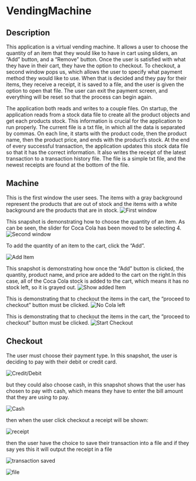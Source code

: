 # VendingMachine
 
## Description

This application is a virtual vending machine. It allows a user to choose the quantity of an item that they would like to have in cart using sliders, an “Add” button, and a “Remove” button. Once the user is satisfied with what they have in their cart, they have the option to checkout. To checkout, a second window pops us, which allows the user to specify what payment method they would like to use. When that is decided and they pay for their items, they receive a receipt, it is saved to a file, and the user is given the option to open that file. The user can exit the payment screen, and everything will be reset so that the process can begin again.

The application both reads and writes to a couple files. On startup, the application reads from a stock data file to create all the product objects and get each products stock. This information is crucial for the application to run properly. The current file is a txt file, in which all the data is separated by commas. On each line, it starts with the product code, then the product name, then the product price, and ends with the product’s stock. At the end of every successful transaction, the application updates this stock data file so that it has the correct information. It also writes the receipt of the latest transaction to a transaction history file. The file is a simple txt file, and the newest receipts are found at the bottom of the file.


## Machine

This is the first window the user sees. The items with a gray background represent the products that are out of stock and the items with a white background are the products that are in stock.
![First window](./Images/Picture1.png)

This snapshot is demonstrating how to choose the quantity of an item. As can be seen, the slider for Coca Cola has been moved to be selecting 4.
![Second window](./Images/Picture2.png)

To add the quantity of an item to the cart, click the “Add”.

![Add Item](./Images/Picture3.png)

This snapshot is demonstrating how once the “Add” button is clicked, the quantity, product name, and price are added to the cart on the right.In this case, all of the Coca Cola stock is added to the cart, which means it has no stock left, so it is grayed out.
![Show added Item](./Images/Picture4.png)

This is demonstrating that to checkout the items in the cart, the “proceed to checkout” button must be clicked.
![No Cola left](./Images/Picture5.png)

This is demonstrating that to checkout the items in the cart, the “proceed to checkout” button must be clicked.
![Start Checkout](./Images/Picture6.png)

## Checkout
The user must choose their payment type. In this snapshot, the user is deciding to pay with their debit or credit card.

![Credit/Debit](./Images/Picture7.png)

but they could also choose cash, in this snapshot shows that the user has chosen to pay with cash, which means they have to enter the bill amount that they are using to pay.

![Cash](./Images/Picture8.png)


then when the user click checkout a receipt will be shown:

![receipt](./Images/Picture9.png)


then the user have the choice to save their transaction into a file and if they say
yes this it will output the receipt in a file

![transaction saved](./Images/Picture10.png)

![file](./Images/Picture11.png)